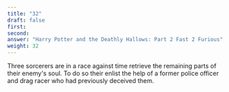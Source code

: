 ```yaml
---
title: "32"
draft: false
first: 
second:
answer: "Harry Potter and the Deathly Hallows: Part 2 Fast 2 Furious"
weight: 32
---
```

Three sorcerers are in a race against time retrieve the remaining parts of their enemy's soul. To do so their enlist the help of a former police officer and drag racer who had previously deceived them. 